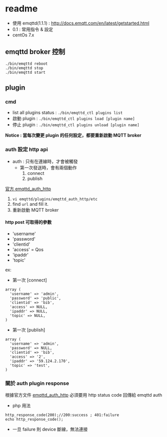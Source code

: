 # readme

- 使用 emqttd(1.1.1) : http://docs.emqtt.com/en/latest/getstarted.html
- 0.1 : 常用指令 & 設定
- centOs 7.x

## emqttd broker 控制

```
./bin/emqttd reboot
./bin/emqttd stop
./bin/emqttd start
```

## plugin

### cmd

- list all plugins status : `./bin/emqttd_ctl plugins list`
- 啟動 plugin : `./bin/emqttd_ctl plugins load [plugin name]`
- 停止 plugin : `./bin/emqttd_ctl plugins unload [plugin name]`

**Notice : 當每次變更 plugin 的任何設定，都要重新啟動 MQTT broker**

### auth 設定 http api

- auth : 只有在連線時，才會被觸發
	- 第一次發送時，會有兩個動作
		1. connect
		2. publish

[官方 emqttd_auth_http](https://github.com/emqtt/emqttd_auth_http)

1. `vi emqttd/plugins/emqttd_auth_http/etc`
2. find `url` and fill it.
3. 重新啟動 MQTT broker

#### http post 可取得的參數
- 'username'
- 'password'
- 'clientid'
- 'access' = Qos
- 'ipaddr'
- 'topic'

ex: 

- 第一次 [connect]
```
array (
  'username' => 'admin',
  'password' => 'public',
  'clientid' => 'bib',
  'access' => NULL,
  'ipaddr' => NULL,
  'topic' => NULL,
)
```
- 第一次 [publish]
```
array (
  'username' => 'admin',
  'password' => NULL,
  'clientid' => 'bib',
  'access' => '2',
  'ipaddr' => '59.124.2.170',
  'topic' => 'test',
)
```

### 關於 auth plugin response
根據官方文件 [emqttd_auth_http](https://github.com/emqtt/emqttd_auth_http)
必須要用 http status code 回傳給 emqttd auth 

- php 用法 

```
http_response_code(200);//200:success ; 401:failure
echo http_response_code();
```

- 一旦 failure 則 device 斷線，無法連接

